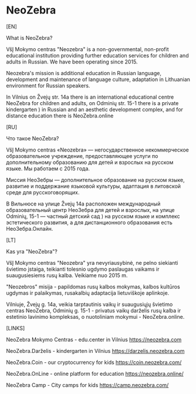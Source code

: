 # NeoZebra

[EN]

What is NeoZebra?

VšĮ Mokymo centras "Neozebra" is a non-governmental, non-profit educational institution providing further education services for children and adults in Russian. We have been operating since 2015.

Neozebra's mission is additional education in Russian language, development and maintenance of language culture, adaptation in Lithuanian environment for Russian speakers.

In Vilnius on Žvejų str. 14a there is an international educational centre NeoZebra for children and adults, on Odminių str. 15-1 there is a private kindergarten ) in Russian and an aesthetic development complex, and for distance education there is NeoZebra.online


[RU]

Что такое NeoZebra?

VšĮ Mokymo centras «Neozebra»  — негосударственное некоммерческое образовательное учреждение, предоставляющее услуги по дополнительному образованию для детей и взрослых на русском языке. Мы работаем с 2015 года.

Миссия НеоЗебры — дополнительное образование на русском языке, развитие и поддержание языковой культуры, адаптация в литовской среде для русскоговорящих.

В Вильнюсе на улице Žvejų 14a расположен международный образовательный центр НеоЗебра для детей и взрослых, на улице  Odminių, 15-1 — частный детский сад ) на русском языке и комплекс эстетического развития, а для дистанционного образования есть НеоЗебра.Онлайн.

[LT]

Kas yra "NeoZebra"?

VšĮ Mokymo centras "Neozebra" yra nevyriausybinė, ne pelno siekianti švietimo įstaiga, teikianti tolesnio ugdymo paslaugas vaikams ir suaugusiesiems rusų kalba. Veikiame nuo 2015 m.

"Neozebros" misija - papildomas rusų kalbos mokymas, kalbos kultūros ugdymas ir palaikymas, rusakalbių adaptacija lietuviškoje aplinkoje.

Vilniuje, Žvejų g. 14a, veikia tarptautinis vaikų ir suaugusiųjų švietimo centras NeoZebra, Odminių g. 15-1 - privatus vaikų darželis rusų kalba ir estetinio lavinimo kompleksas, o nuotoliniam mokymui - NeoZebra.online.


[LINKS]


NeoZebra Mokymo Centras - edu.center in Vilnius
https://neozebra.com
    
NeoZebra.Darželis - kindergarten in Vilnius
https://darzelis.neozebra.com
    
NeoZebra.Coin - our cryptocurrency for kids
https://coin.neozebra.com/
    
NeoZebra.OnLine - online platform for education
    https://neozebra.online/
    
NeoZebra Camp - City camps for kids
https://camp.neozebra.com/
